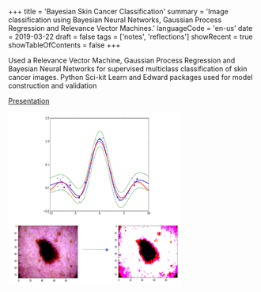 
+++
title = 'Bayesian Skin Cancer Classification'
summary = 'Image classification using Bayesian Neural Networks, Gaussian Process Regression and Relevance Vector Machines.'
languageCode = 'en-us'
date = 2019-03-22
draft = false
tags = ['notes', 'reflections']
showRecent = true
showTableOfContents = false
+++

Used a Relevance Vector Machine, Gaussian Process Regression and Bayesian Neural Networks for supervised multiclass classification of skin cancer images. Python Sci-kit Learn and Edward packages used for model construction and validation

[Presentation](https://docs.google.com/presentation/d/1vw80pKNvklOluIgGVs5ZZvF3uOw3nwrHGyds_V8jTdQ/edit?usp=sharing)

<img width="350" height="350" src="feature.png">